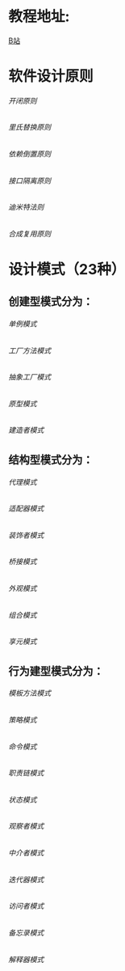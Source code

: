 # 教程地址:

[B站](https://www.bilibili.com/video/BV1Np4y1z7BU/?spm_id_from=333.999.0.0 "B站")
# 软件设计原则
###### 开闭原则
###### 里氏替换原则
###### 依赖倒置原则
###### 接口隔离原则
###### 迪米特法则
###### 合成复用原则

# 设计模式（23种）
## 创建型模式分为：
###### 单例模式
###### 工厂方法模式
###### 抽象工厂模式
###### 原型模式
###### 建造者模式
## 结构型模式分为：
###### 代理模式
###### 适配器模式
###### 装饰者模式
###### 桥接模式
###### 外观模式
###### 组合模式
###### 享元模式
## 行为建型模式分为：
###### 模板方法模式
###### 策略模式
###### 命令模式
###### 职责链模式
###### 状态模式
###### 观察者模式
###### 中介者模式
###### 迭代器模式
###### 访问者模式
###### 备忘录模式
###### 解释器模式